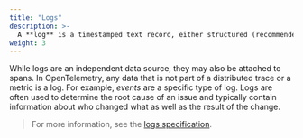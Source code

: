 ```yaml
---
title: "Logs"
description: >-
  A **log** is a timestamped text record, either structured (recommended) or unstructured, with metadata. 
weight: 3
---
```


While logs are an independent data source, they may
also be attached to spans. In OpenTelemetry, any data that is not part of a
distributed trace or a metric is a log. For example, _events_ are a specific
type of log. Logs are often used to determine the root cause of an issue and
typically contain information about who changed what as well as the result of
the change.

> For more information, see the [logs specification][].

[logs specification]: /docs/reference/specification/overview/#log-signal

